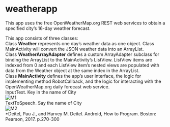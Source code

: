 # weatherapp
This app uses the free OpenWeatherMap.org REST web services to obtain a specified city’s 16-day weather forecast.

This app consists of three classes:<br/>
Class **Weather** represents one day’s weather data as one object. Class MainActivity will convert the JSON weather data into an ArrayList<Weather>.<br/>
Class **WeatherArrayAdapter** defines a custom ArrayAdapter subclass for binding the ArrayList<Weather> to the MainActivity’s ListView. ListView items are indexed from 0 and each ListView item’s nested views are populated with data from the Weather object at the same index in the ArrayList<Weather>.<br/>
Class **MainActivity** defines the app’s user interface, the logic for implementing method RobotCallback, and the logic for interacting with the OpenWeatherMap.org daily forecast web service.<br/>
InputText. Key in the name of City<br/>
![M1](https://media.giphy.com/media/H5xCSvcx6Hi1m7M5JO/giphy-downsized.gif)<br/>
TextToSpeech. Say the name of City<br/>
![M2](https://media.giphy.com/media/WSBb2FfRSabMoA1cIt/giphy-downsized.gif)</br>
*Deitel, Pau J., and Harvey M. Deitel. Android, How to Program. Boston: Pearson, 2017. p.270-300
